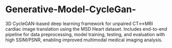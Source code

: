 # Generative-Model-CycleGan-
3D CycleGAN-based deep learning framework for unpaired CT↔MRI cardiac image translation using the MSD Heart dataset. Includes end-to-end pipeline for data preprocessing, model training, testing, and evaluation with high SSIM/PSNR, enabling improved multimodal medical imaging analysis.
